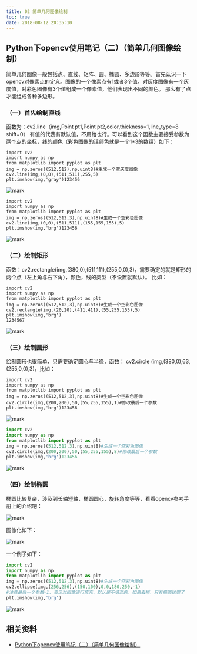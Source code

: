 ```yaml
---
title: 02 简单几何图像绘制
toc: true
date: 2018-08-12 20:35:10
---
```

## Python下opencv使用笔记（二）（简单几何图像绘制）


简单几何图像一般包括点、直线、矩阵、圆、椭圆、多边形等等。首先认识一下opencv对像素点的定义。图像的一个像素点有1或者3个值，对灰度图像有一个灰度值，对彩色图像有3个值组成一个像素值，他们表现出不同的颜色。
那么有了点才能组成各种多边形。

### （一）首先绘制直线

函数为：cv2.line（img,Point pt1,Point pt2,color,thickness=1,line_type=8 shift=0）
有值的代表有默认值，不用给也行。可以看到这个函数主要接受参数为两个点的坐标，线的颜色（彩色图像的话颜色就是一个1*3的数组）如下：

```
import cv2
import numpy as np
from matplotlib import pyplot as plt
img = np.zeros((512,512),np.uint8)#生成一个空灰度图像
cv2.line(img,(0,0),(511,511),255,5)
plt.imshow(img,'gray')123456
```

![mark](http://pacdb2bfr.bkt.clouddn.com/blog/image/180812/d4iBhlJ7c0.png?imageslim)

```
import cv2
import numpy as np
from matplotlib import pyplot as plt
img = np.zeros((512,512,3),np.uint8)#生成一个空彩色图像
cv2.line(img,(0,0),(511,511),(155,155,155),5)
plt.imshow(img,'brg')123456
```

![mark](http://pacdb2bfr.bkt.clouddn.com/blog/image/180812/Id5CLDJcK4.png?imageslim)

### （二）绘制矩形

函数：cv2.rectangle(img,(380,0),(511,111),(255,0,0),3)，需要确定的就是矩形的两个点（左上角与右下角），颜色，线的类型（不设置就默认）。
比如：

```
import cv2
import numpy as np
from matplotlib import pyplot as plt
img = np.zeros((512,512,3),np.uint8)#生成一个空彩色图像
cv2.rectangle(img,(20,20),(411,411),(55,255,155),5)
plt.imshow(img,'brg')
1234567
```

![mark](http://pacdb2bfr.bkt.clouddn.com/blog/image/180812/J57c4K2gC7.png?imageslim)

### （三）绘制圆形

绘制圆形也很简单，只需要确定圆心与半径，函数：
cv2.circle (img,(380,0),63,(255,0,0),3)，比如：

```
import cv2
import numpy as np
from matplotlib import pyplot as plt
img = np.zeros((512,512,3),np.uint8)#生成一个空彩色图像
cv2.circle(img,(200,200),50,(55,255,155),1)#修改最后一个参数
plt.imshow(img,'brg')123456
```

![mark](http://pacdb2bfr.bkt.clouddn.com/blog/image/180812/0G2gakAdc0.png?imageslim)

```python
import cv2
import numpy as np
from matplotlib import pyplot as plt
img = np.zeros((512,512,3),np.uint8)#生成一个空彩色图像
cv2.circle(img,(200,200),50,(55,255,155),8)#修改最后一个参数
plt.imshow(img,'brg')123456
```

![mark](http://pacdb2bfr.bkt.clouddn.com/blog/image/180812/f3040GJGCC.png?imageslim)

### （四）绘制椭圆

椭圆比较复杂，涉及到长轴短轴，椭圆圆心，旋转角度等等，看看opencv参考手册上的介绍吧：

![mark](http://pacdb2bfr.bkt.clouddn.com/blog/image/180812/ke6ek6aF8m.png?imageslim)

图像化如下：

![mark](http://pacdb2bfr.bkt.clouddn.com/blog/image/180812/aF55GG7fI0.png?imageslim)

一个例子如下：

```python
import cv2
import numpy as np
from matplotlib import pyplot as plt
img = np.zeros((512,512,3),np.uint8)#生成一个空彩色图像
cv2.ellipse(img,(256,256),(150,100),0,0,180,250,-1)
#注意最后一个参数-1，表示对图像进行填充，默认是不填充的，如果去掉，只有椭圆轮廓了
plt.imshow(img,'brg')
```

![mark](http://pacdb2bfr.bkt.clouddn.com/blog/image/180812/mBI9iA06Hc.png?imageslim)


## 相关资料

- [Python下opencv使用笔记（二）（简单几何图像绘制）](https://blog.csdn.net/on2way/article/details/46793911)
